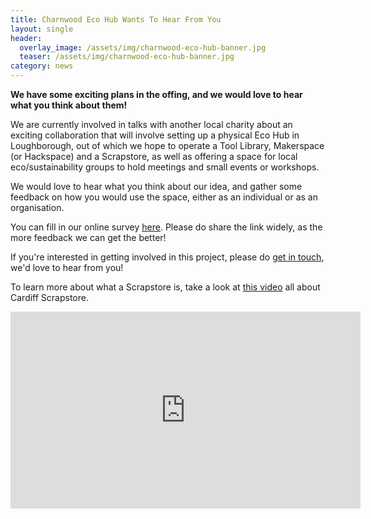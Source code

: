```yaml
---
title: Charnwood Eco Hub Wants To Hear From You
layout: single
header:
  overlay_image: /assets/img/charnwood-eco-hub-banner.jpg
  teaser: /assets/img/charnwood-eco-hub-banner.jpg
category: news
---
```


**We have some exciting plans in the offing, and we would love to hear what you think about them!**

We are currently involved in talks with another local charity about an exciting collaboration that will involve setting up a physical Eco Hub in Loughborough, out of which we hope to operate a Tool Library, Makerspace (or Hackspace) and a Scrapstore, as well as offering a space for local eco/sustainability groups to hold meetings and small events or workshops.

We would love to hear what you think about our idea, and gather some feedback on how you would use the space, either as an individual or as an organisation.

You can fill in our online survey [here](https://docs.google.com/forms/d/e/1FAIpQLSeunNy8gA1OsdnYPz8d7KdB6WS-FWnLnyFCXdhRkUbLU5cR7A/viewform). Please do share the link widely, as the more feedback we can get the better!

If you're interested in getting involved in this project, please do [get in touch](/contact), we'd love to hear from you!

To learn more about what a Scrapstore is, take a look at [this video](https://www.youtube.com/watch?v=btab31yZy2A) all about Cardiff Scrapstore.

<iframe width="560" height="315" src="https://www.youtube.com/embed/btab31yZy2A?si=WRLECXF6HEjqf-Y7" title="YouTube video player" frameborder="0" allow="accelerometer; autoplay; clipboard-write; encrypted-media; gyroscope; picture-in-picture; web-share" referrerpolicy="strict-origin-when-cross-origin" allowfullscreen></iframe>

